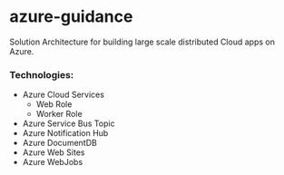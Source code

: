 # azure-guidance
Solution Architecture for building large scale distributed Cloud apps on Azure.

### Technologies:

* Azure Cloud Services
  * Web Role
  * Worker Role
* Azure Service Bus Topic
* Azure Notification Hub
* Azure DocumentDB
* Azure Web Sites
* Azure WebJobs
